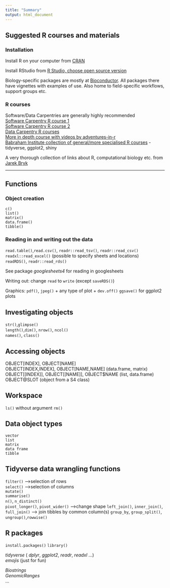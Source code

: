 ```yaml
---
title: "Summary"
output: html_document
---
```


## Suggested R courses and materials

### Installation
Install R on your computer from [CRAN](https://cran.r-project.org/)

Install RStudio from [R Studio, choose open source version](https://www.rstudio.com/products/rstudio/)

Biology-specific packages are mostly at [Bioconductor](https://bioconductor.org/). All packages there have vignettes with examples of use.  Also home to field-specific workflows, support groups etc.

### R courses
Software/Data Carpentries are generally highly recommended  
[Software Carpentry R course 1](http://swcarpentry.github.io/r-novice-inflammation/)  
[Software Carpentry R course 2](https://software-carpentry.org/)  
[Data Carpentry R courses](https://datacarpentry.org/ )  
[More in depth course with videos by adventures-in-r](https://www.adventures-in-r.com)  
[Babraham Institute collection of general/more specialised R courses](https://www.bioinformatics.babraham.ac.uk/training.html) - tidyverse, ggplot2, shiny  

A very thorough collection of links about R, computational biology etc. from  [Jarek Bryk](https://github.com/jarekbryk/compbioftw)

---------

## Functions
### Object creation
`c()`  
`list()`  
`matrix()`  
`data.frame()`   
`tibble()`   

### Reading in and writing out the data
`read.table()`,`read.csv()`, `readr::read_tsv()`, `readr::read_csv()`  
`readxl::read_excel()` (possible to specify sheets and locations)  
`readRDS()`, `readr::read_rds()`  

See package _googlesheets4_ for reading in googlesheets

Writing out: change `read` to `write` (except `saveRDS()`)  

Graphics: `pdf()`, `jpeg()` + any type of plot + `dev.off()`
`ggsave()` for ggplot2 plots  

## Investigating objects
`str()`,`glimpse()`  
`length()`,`dim()`, `nrow()`, `ncol()`  
`names()`, `class()`  

## Accessing objects
OBJECT[INDEX], OBJECT[NAME]  
OBJECT[INDEX,INDEX], OBJECT[NAME,NAME] (data.frame, matrix)  
OBJECT[[INDEX]], OBJECT[[NAME]], OBJECT$NAME (list, data.frame)  
OBJECT@SLOT (object from a S4 class)  

## Workspace
`ls()` without argument 
`rm()`



## Data object types 
`vector`  
`list`  
`matrix`  
`data frame`  
`tibble`  

## Tidyverse data wrangling functions
`filter()` -->selection of rows  
`select()` -->selection of columns  
`mutate()`  
`summarise()`  
`n()`, `n_distinct()`  
`pivot_longer()`, `pivot_wider()` -->change shape
`left_join()`, `inner_join()`, `full_join()` --> join tibbles by common column(s)
`group_by`, `group_split()`,  `ungroup()`,`rowwise()`

## R packages
`install.packages()`
`library()`


_tidyverse_ ( _dplyr_, _ggplot2_, _readr_, _readxl_ ...)  
_emojis_ (just for fun)  

_Biostrings_  
_GenomicRanges_  
...
